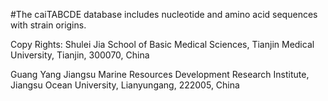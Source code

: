 #The caiTABCDE database includes nucleotide and amino acid sequences with strain origins.


Copy Rights:
Shulei Jia
School of Basic Medical Sciences, Tianjin Medical University, Tianjin, 300070, China

Guang Yang
Jiangsu Marine Resources Development Research Institute, Jiangsu Ocean University, Lianyungang, 222005, China

